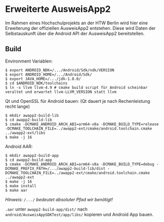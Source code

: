 # Erweiterte AusweisApp2

Im Rahmen eines Hochschulprojekts an der HTW Berlin wird hier eine Erweiterung der offiziellen AusweisApp2 entstehen. Diese wird Daten der Selbstauskunft über die Android API der AusweisApp2 bereitstellen.

## Build
Environment Variablen:

```
$ export ANDROID_NDK=/.../Android/Sdk/ndk/VERSION
$ export ANDROID_HOME=/.../Android/Sdk/
$ export JAVA_HOME=/.../jdk-1.8.0/
$ cd $ANDROID_NDK/toolchains
$ ln -s llvm llvm-4.9 # cmake build script für Android scheinbar veraltet und erwartet llvm-LLVM_VERSION statt llvm
```
Qt und OpenSSL für Android bauen:
(Qt dauert je nach Rechenleistung recht lange)
```
$ mkdir awapp2-build-lib
$ cd awapp2-build-lib
$ cmake -DCMAKE_ANDROID_ARCH_ABI=arm64-v8a -DCMAKE_BUILD_TYPE=release -DCMAKE_TOOLCHAIN_FILE=../awapp2-ext/cmake/android.toolchain.cmake ../awapp2-ext/libs
$ make -j 16
```

Android AAR:
```
$ mkdir awapp2-build-app
$ cd awapp2-build-app
$ cmake -DCMAKE_ANDROID_ARCH_ABI=arm64-v8a -DCMAKE_BUILD_TYPE=debug -DCMAKE_PREFIX_PATH=/.../awapp2-build-lib/dist -DCMAKE_TOOLCHAIN_FILE=../awapp2-ext/cmake/android.toolchain.cmake ../awapp2-ext
$ make -j 16
$ make install
$ make aar
```

*Hinweis: `/.../` bedeutet absoluter Pfad wir benötigt!*

`.aar` unter `awapp2-build-app/dist/` nach `android/AusweisAppSDKTest/app/libs/` kopieren und Android App bauen.